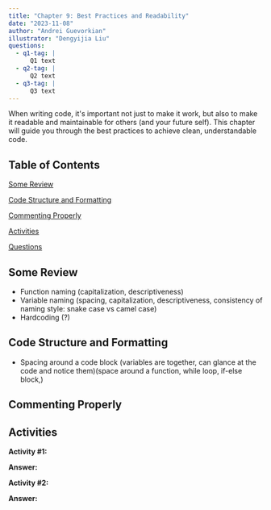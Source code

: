 ```yaml
---
title: "Chapter 9: Best Practices and Readability"
date: "2023-11-08"
author: "Andrei Guevorkian"
illustrator: "Dengyijia Liu"
questions:
  - q1-tag: |
      Q1 text
  - q2-tag: |
      Q2 text
  - q3-tag: |
      Q3 text
---
```


When writing code, it's important not just to make it work, but also to make it readable and maintainable for others (and your future self). This chapter will guide you through the best practices to achieve clean, understandable code.

## Table of Contents

[Some Review](#some-review)

[Code Structure and Formatting](#code-structure-and-formatting)

[Commenting Properly](#commenting-properly)

[Activities](#activities)

[Questions](#questions)

## Some Review

- Function naming (capitalization, descriptiveness)
- Variable naming (spacing, capitalization, descriptiveness, consistency of naming style: snake case vs camel case)
- Hardcoding (?)

## Code Structure and Formatting

- Spacing around a code block (variables are together, can glance at the code and notice them)(space around a function, while loop, if-else block,)

## Commenting Properly

## Activities

**Activity #1:**

**Answer:**

**Activity #2:**

**Answer:**
